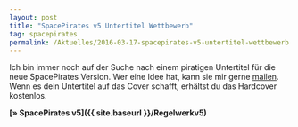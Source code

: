 ```yaml
---
layout: post
title: "SpacePirates v5 Untertitel Wettbewerb"
tag: spacepirates
permalink: /Aktuelles/2016-03-17-spacepirates-v5-untertitel-wettbewerb
---
```


Ich bin immer noch auf der Suche nach einem piratigen Untertitel für die neue SpacePirates Version. Wer eine Idee hat, kann sie mir gerne [mailen](mailto:mail@jcgames.de). Wenn es dein Untertitel auf das Cover schafft, erhältst du das Hardcover kostenlos.

**[&raquo; SpacePirates v5]({{ site.baseurl }}/Regelwerkv5)**


